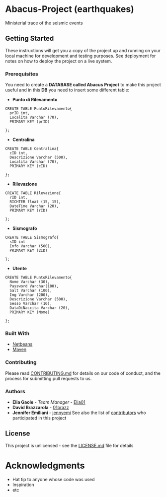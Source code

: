 # Abacus-Project (earthquakes)
Ministerial trace of the seismic events

## Getting Started
These instructions will get you a copy of the project up and running on your local machine for development and testing purposes. See deployment for notes on how to deploy the project on a live system.

### Prerequisites
You need to create a **DATABASE called Abacus Project** to make this project useful and in this **DB** you need to insert some different table:

* **Punto di Rilevamento**

```
CREATE TABLE PuntoRilevamento{
  prID int,
  Localita Varchar (70),
  PRIMARY KEY (prID)
    
};
```

* **Centralina**

```
CREATE TABLE Centralina{
  cID int,
  Descrizione Varchar (500),
  Localita Varchar (70),
  PRIMARY KEY (cID)
    
};
```

* **Rilevazione**

```
CREATE TABLE Rilevazione{
  rID int,
  RICHTER float (15, 15),
  DateTime Varchar (20),
  PRIMARY KEY (rID)
    
};
```

* **Sismografo**

```
CREATE TABLE Sismografo{
  sID int
  Info Varchar (500),
  PRIMARY KEY (2ID)
    
};
```

* **Utente**

```
CREATE TABLE PuntoRilevamento{
  Nome Varchar (30),
  Password Varchar(100),
  Salt Varchar (100),
  Img Varchar (200),
  Descrizione Varchar (500),
  Sesso Varchar (10),
  DataDiNascita Varchar (20),
  PRIMARY KEY (Nome)
    
};
```

### Built With
* [Netbeans](https://netbeans.org/)
* [Maven](https://maven.apache.org/)

### Contributing
Please read [CONTRIBUTING.md](https://github.com/Elia01/Abacus-Project/blob/master/CONTRIBUTING.md) for details on our code of conduct, and the process for submitting pull requests to us.

### Authors
* **Elia Gaole** - *Team Manager* - [Elia01](https://github.com/Elia01)
* **David Brazzarola** - [01brazz](https://github.com/01brazz)
* **Jennifer Emiliani** - [jennyemi](https://github.com/jennyemi)
See also the list of [contributors](https://github.com/Elia01/Abacus-Project/graphs/contributors) who participated in this project

## License
This project is unlicensed - see the [LICENSE.md](https://github.com/Elia01/Abacus-Project/blob/master/LICENSE) file for details

# Acknowledgments
* Hat tip to anyone whose code was used
* Inspiration
* etc
